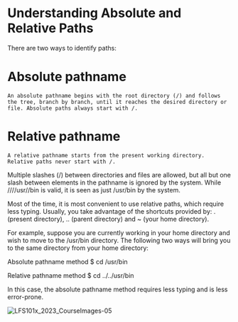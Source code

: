 # Understanding Absolute and Relative Paths

There are two ways to identify paths:

# Absolute pathname

    An absolute pathname begins with the root directory (/) and follows the tree, branch by branch, until it reaches the desired directory or file. Absolute paths always start with /.


# Relative pathname

    A relative pathname starts from the present working directory. Relative paths never start with /.


Multiple slashes (/) between directories and files are allowed, but all but one slash between elements in the pathname is ignored by the system. While ////usr//bin is valid, it is seen as just /usr/bin by the system.

Most of the time, it is most convenient to use relative paths, which require less typing. Usually, you take advantage of the shortcuts provided by: . (present directory), .. (parent directory) and ~ (your home directory).

For example, suppose you are currently working in your home directory and wish to move to the /usr/bin directory. The following two ways will bring you to the same directory from your home directory:

Absolute pathname method
    $ cd /usr/bin
    
Relative pathname method
    $ cd ../../usr/bin

In this case, the absolute pathname method requires less typing and is less error-prone.

![LFS101x_2023_CourseImages-05](https://github.com/jahirultusar/Coding-References/assets/41430709/6d0e7c03-df76-4aba-a47c-b706f0aec68d)
